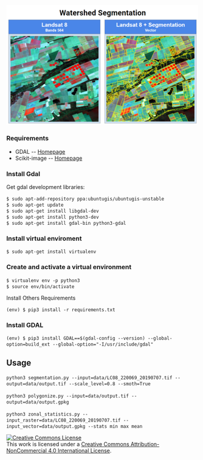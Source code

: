 ![watershed-segmentation](./docs/watershed-segmentation.png)

### Requirements
* GDAL -- [Homepage](http://www.gdal.org)
* Scikit-image -- [Homepage](https://scikit-image.org/)

### Install Gdal
Get gdal development libraries:
```shell
$ sudo apt-add-repository ppa:ubuntugis/ubuntugis-unstable
$ sudo apt-get update
$ sudo apt-get install libgdal-dev
$ sudo apt-get install python3-dev
$ sudo apt-get install gdal-bin python3-gdal
```


### Install virtual enviroment

```shell
$ sudo apt-get install virtualenv
```


### Create and activate a virtual environment
```shell
$ virtualenv env -p python3
$ source env/bin/activate
```

Install Others Requirements
```shell
(env) $ pip3 install -r requirements.txt
```

### Install GDAL
```shell
(env) $ pip3 install GDAL==$(gdal-config --version) --global-option=build_ext --global-option="-I/usr/include/gdal"
```

## Usage
```shell
python3 segmentation.py --input=data/LC08_220069_20190707.tif --output=data/output.tif --scale_level=0.8 --smoth=True

python3 polygonize.py --input=data/output.tif --output=data/output.gpkg

python3 zonal_statistics.py --input_raster=data/LC08_220069_20190707.tif --input_vector=data/output.gpkg --stats min max mean

```

<a rel="license" href="http://creativecommons.org/licenses/by-nc/4.0/">
    <img alt="Creative Commons License" style="border-width:0" src="https://i.creativecommons.org/l/by-nc/4.0/88x31.png" />
</a>
<br />
This work is licensed under a <a rel="license" href="http://creativecommons.org/licenses/by-nc/4.0/">Creative Commons Attribution-NonCommercial 4.0 International License</a>.
